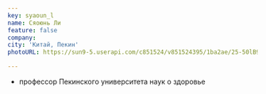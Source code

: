 ```yaml
---
key: syaoun_l
name: Сяоюнь Ли
feature: false
company: 
city: 'Китай, Пекин'
photoURL: https://sun9-5.userapi.com/c851524/v851524395/1ba2ae/25-50lB9T3U.jpg

---
```

- профессор Пекинского университета наук о здоровье